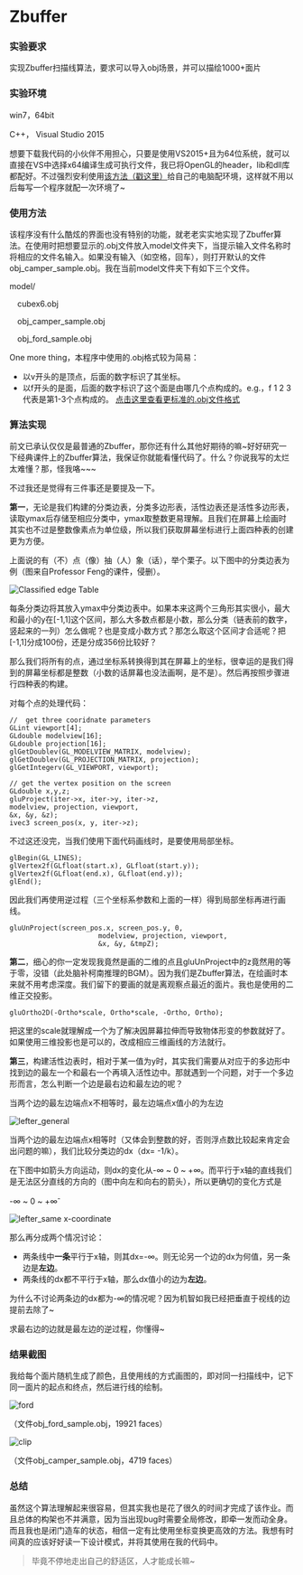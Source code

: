 # Zbuffer

### 实验要求
实现Zbuffer扫描线算法，要求可以导入obj场景，并可以描绘1000+面片

### 实验环境
win7，64bit

C++， Visual Studio 2015

想要下载我代码的小伙伴不用担心，只要是使用VS2015+且为64位系统，就可以直接在VS中选择x64编译生成可执行文件，我已将OpenGL的header，lib和dll库都配好。不过强烈安利使用[该方法（戳这里）](http://www.cs.uregina.ca/Links/class-info/315/WWW/Lab1/GLUT/windows.html)给自己的电脑配环境，这样就不用以后每写一个程序就配一次环境了~

### 使用方法
该程序没有什么酷炫的界面也没有特别的功能，就老老实实地实现了Zbuffer算法。在使用时把想要显示的.obj文件放入model文件夹下，当提示输入文件名称时将相应的文件名输入。如果没有输入（如空格，回车），则打开默认的文件 obj_camper_sample.obj。我在当前model文件夹下有如下三个文件。

model/

&#8195;cubex6.obj

&#8195;obj_camper_sample.obj

&#8195;obj_ford_sample.obj

One more thing，本程序中使用的.obj格式较为简易：
- 以v开头的是顶点，后面的数字标识了其坐标。
- 以f开头的是面，后面的数字标识了这个面是由哪几个点构成的。e.g.，f 1 2 3代表是第1-3个点构成的。
[点击这里查看更标准的.obj文件格式](http://www.opengl-tutorial.org/beginners-tutorials/tutorial-7-model-loading/)

### 算法实现
前文已承认仅仅是最普通的Zbuffer，那你还有什么其他好期待的嘛\~好好研究一下经典课件上的Zbuffer算法，我保证你就能看懂代码了。什么？你说我写的太烂太难懂？那，怪我咯\~\~\~

不过我还是觉得有三件事还是要提及一下。

**第一**，无论是我们构建的分类边表，分类多边形表，活性边表还是活性多边形表，读取ymax后存储至相应分类中，ymax取整数更易理解。且我们在屏幕上绘画时其实也不过是整数像素点为单位级，所以我们获取屏幕坐标进行上面四种表的创建更为方便。

上面说的有（不）点（像）抽（人）象（话），举个栗子。以下图中的分类边表为例（图来自Professor Feng的课件，侵删）。

![Classified edge Table](/image/classified_edge_table.png)

每条分类边将其放入ymax中分类边表中。如果本来这两个三角形其实很小，最大和最小的y在[-1,1]这个区间，那么大多数点都是小数，那么分类（链表前的数字，竖起来的一列）怎么做呢？也是变成小数方式？那怎么取这个区间才合适呢？把[-1,1]分成100份，还是分成356份比较好？

那么我们将所有的点，通过坐标系转换得到其在屏幕上的坐标，很幸运的是我们得到的屏幕坐标都是整数（小数的话屏幕也没法画啊，是不是）。然后再按照步骤进行四种表的构建。

 对每个点的处理代码：
```
//  get three cooridnate parameters
GLint viewport[4];
GLdouble modelview[16];
GLdouble projection[16];
glGetDoublev(GL_MODELVIEW_MATRIX, modelview);
glGetDoublev(GL_PROJECTION_MATRIX, projection);
glGetIntegerv(GL_VIEWPORT, viewport);

// get the vertex position on the screen
GLdouble x,y,z;
gluProject(iter->x, iter->y, iter->z,
modelview, projection, viewport,
&x, &y, &z);
ivec3 screen_pos(x, y, iter->z);
```

不过这还没完，当我们使用下面代码画线时，是要使用局部坐标。
```
glBegin(GL_LINES);
glVertex2f(GLfloat(start.x), GLfloat(start.y));
glVertex2f(GLfloat(end.x), GLfloat(end.y));
glEnd();
```
因此我们再使用逆过程（三个坐标系参数和上面的一样）得到局部坐标再进行画线。
```
gluUnProject(screen_pos.x, screen_pos.y, 0,
                      modelview, projection, viewport,
                      &x, &y, &tmpZ);
```

**第二**，细心的你一定发现我竟然是画的二维的点且gluUnProject中的z竟然用的等于零，没错（此处脑补柯南推理的BGM）。因为我们是Zbuffer算法，在绘画时本来就不用考虑深度。我们留下的要画的就是离观察点最近的面片。我也是使用的二维正交投影。
```
gluOrtho2D(-Ortho*scale, Ortho*scale, -Ortho, Ortho);
```
把这里的scale就理解成一个为了解决因屏幕拉伸而导致物体形变的参数就好了。如果使用三维投影也是可以的，改成相应三维画线的方法就行。

**第三**，构建活性边表时，相对于某一值为y时，其实我们需要从对应于的多边形中找到边的最左一个和最右一个再填入活性边中。那就遇到一个问题，对于一个多边形而言，怎么判断一个边是最右边和最左边的呢？

当两个边的最左边端点x不相等时，最左边端点x值小的为左边

![lefter_general](/image/lefter_general.png)
 
当两个边的最左边端点x相等时（又体会到整数的好，否则浮点数比较起来肯定会出问题的嘛），我们比较分类边的dx（dx= -1/k）。

在下图中如箭头方向运动，则dx的变化从-∞ ~ 0 ~ +∞。而平行于x轴的直线我们是无法区分直线的方向的（图中向左和向右的箭头），所以更确切的变化方式是

-∞ ~ 0 ~ +∞<sup>-</sup>

![lefter_same x-coordinate](/image/lefter_samePos.png)

 那么再分成两个情况讨论：
- 两条线中**一条**平行于x轴，则其dx=-∞。则无论另一个边的dx为何值，另一条边是**左边**。
- 两条线的dx都不平行于x轴，那么dx值小的边为**左边**。

为什么不讨论两条边的dx都为-∞的情况呢？因为机智如我已经把垂直于视线的边提前去除了~

求最右边的边就是最左边的逆过程，你懂得~

### 结果截图
我给每个面片随机生成了颜色，且使用线的方式画图的，即对同一扫描线中，记下同一面片的起点和终点，然后进行线的绘制。

![ford](/image/ford_zbuffer.png)

（文件obj_ford_sample.obj，19921 faces）

![clip](/image/clip_zbuffer.png)

（文件obj_camper_sample.obj，4719 faces）

### 总结
虽然这个算法理解起来很容易，但其实我也是花了很久的时间才完成了该作业。而且总体的构架也不并满意，因为当出现bug时需要全局修改，即牵一发而动全身。而且我也是闭门造车的状态，相信一定有比使用坐标变换更高效的方法。我想有时间真的应该好好读一下设计模式，并将其使用在我的代码中。
> 毕竟不停地走出自己的舒适区，人才能成长嘛~
